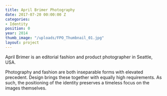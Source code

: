 ```yaml
---
title: April Brimer Photography
date: 2017-07-20 00:00:00 Z
categories:
- Identity
position: 0
year: 2014
thumb_image: "/uploads/FPO_Thumbnail_01.jpg"
layout: project
---
```


April Brimer is an editorial fashion and product photographer in Seattle, USA.


Photography and fashion are both inseparable forms with elevated precedent. Design brings these together with equally high requirements. As such, the positioning of the identity preserves a timeless focus on the images themselves.

